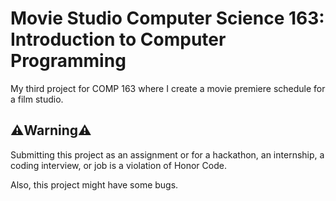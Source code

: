 # Movie Studio Computer Science 163: Introduction to Computer Programming
My third project for COMP 163 where I create a movie premiere schedule for a film studio.

## ⚠️Warning⚠️
Submitting this project as an assignment or for a hackathon, an internship, a coding interview, or job is a violation of Honor Code.

Also, this project might have some bugs.
